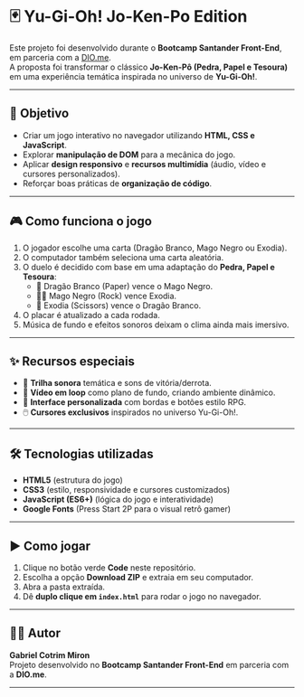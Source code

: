 # 🃏 Yu-Gi-Oh! Jo-Ken-Po Edition  

Este projeto foi desenvolvido durante o **Bootcamp Santander Front-End**, em parceria com a [DIO.me](https://www.dio.me/).  
A proposta foi transformar o clássico **Jo-Ken-Pô (Pedra, Papel e Tesoura)** em uma experiência temática inspirada no universo de **Yu-Gi-Oh!**.  

---

## 🚀 Objetivo
- Criar um jogo interativo no navegador utilizando **HTML, CSS e JavaScript**.  
- Explorar **manipulação de DOM** para a mecânica do jogo.  
- Aplicar **design responsivo** e **recursos multimídia** (áudio, vídeo e cursores personalizados).  
- Reforçar boas práticas de **organização de código**.  

---

## 🎮 Como funciona o jogo
1. O jogador escolhe uma carta (Dragão Branco, Mago Negro ou Exodia).  
2. O computador também seleciona uma carta aleatória.  
3. O duelo é decidido com base em uma adaptação do **Pedra, Papel e Tesoura**:  
   - 🐉 Dragão Branco (Paper) vence o Mago Negro.  
   - 🧙‍♂️ Mago Negro (Rock) vence Exodia.  
   - 🔮 Exodia (Scissors) vence o Dragão Branco.  
4. O placar é atualizado a cada rodada.  
5. Música de fundo e efeitos sonoros deixam o clima ainda mais imersivo.  

---

## ✨ Recursos especiais
- 🎵 **Trilha sonora** temática e sons de vitória/derrota.  
- 🎥 **Vídeo em loop** como plano de fundo, criando ambiente dinâmico.  
- 🎨 **Interface personalizada** com bordas e botões estilo RPG.  
- 🖱️ **Cursores exclusivos** inspirados no universo Yu-Gi-Oh!.  

---

## 🛠️ Tecnologias utilizadas
- **HTML5** (estrutura do jogo)  
- **CSS3** (estilo, responsividade e cursores customizados)  
- **JavaScript (ES6+)** (lógica do jogo e interatividade)  
- **Google Fonts** (Press Start 2P para o visual retrô gamer)  

---

## ▶️ Como jogar
1. Clique no botão verde **Code** neste repositório.  
2. Escolha a opção **Download ZIP** e extraia em seu computador.  
3. Abra a pasta extraída.  
4. Dê **duplo clique em `index.html`** para rodar o jogo no navegador.  

---

## 👨‍💻 Autor
**Gabriel Cotrim Miron**  
Projeto desenvolvido no **Bootcamp Santander Front-End** em parceria com a **DIO.me**.  

---
